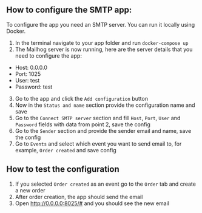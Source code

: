 ## How to configure the SMTP app:

To configure the app you need an SMTP server. You can run it locally using Docker.

1. In the terminal navigate to your app folder and run `docker-compose up`
2. The Mailhog server is now running, here are the server details that you need to configure the app:

- Host: 0.0.0.0
- Port: 1025
- User: test
- Password: test

3. Go to the app and click the `Add configuration` button
4. Now in the `Status and name` section provide the configuration name and save
5. Go to the `Connect SMTP server` section and fill `Host`, `Port`, `User` and `Password` fields with data from point 2, save the config
6. Go to the `Sender` section and provide the sender email and name, save the config
7. Go to `Events` and select which event you want to send email to, for example, `Order created` and save config

## How to test the configuration

1. If you selected `Order created` as an event go to the `Order` tab and create a new order
2. After order creation, the app should send the email
3. Open http://0.0.0.0:8025/# and you should see the new email
